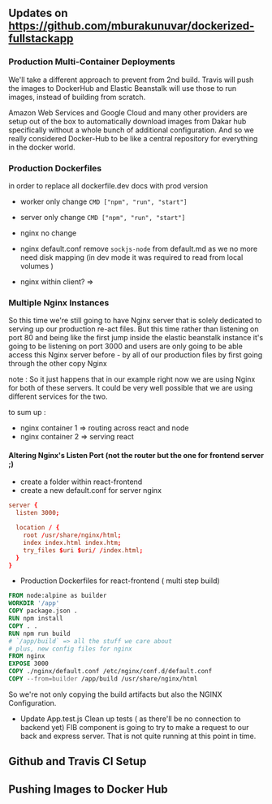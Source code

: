 ## Updates on https://github.com/mburakunuvar/dockerized-fullstackapp

### Production Multi-Container Deployments

We'll take a different approach to prevent from 2nd build. Travis will push the images to DockerHub and Elastic Beanstalk will use those to run images, instead of building from scratch.

Amazon Web Services and Google Cloud and many other providers are setup out of the box to automatically download images from Dakar hub specifically without a whole bunch of additional configuration. And so we really considered Docker-Hub to be like a central repository for everything in the docker world.

### Production Dockerfiles

in order to replace all dockerfile.dev docs with prod version

- worker only change `CMD ["npm", "run", "start"]`
- server only change `CMD ["npm", "run", "start"]`
- nginx no change
- nginx default.conf remove `sockjs-node` from default.md as we no more need disk mapping (in dev mode it was required to read from local volumes )

- nginx within client? =>

### Multiple Nginx Instances

So this time we're still going to have Nginx server that is solely dedicated to serving up our production re-act files. But this time rather than listening on port 80 and being like the first jump inside the elastic
beanstalk instance it's going to be listening on port 3000 and users are only going to be able access this Nginx server before - by all of our production files by first going through the other copy Nginx

note : So it just happens that in our example right now we are using Nginx for both of these servers. It could be very well possible that we are using different services for the two.

to sum up :

- nginx container 1 => routing across react and node
- nginx container 2 => serving react

#### Altering Nginx's Listen Port (not the router but the one for frontend server ;)

- create a folder within react-frontend
- create a new default.conf for server nginx

```conf
server {
  listen 3000;

  location / {
    root /usr/share/nginx/html;
    index index.html index.htm;
    try_files $uri $uri/ /index.html;
  }
}
```

- Production Dockerfiles for react-frontend ( multi step build)

```Dockerfile
FROM node:alpine as builder
WORKDIR '/app'
COPY package.json .
RUN npm install
COPY . .
RUN npm run build
# `/app/build` => all the stuff we care about
# plus, new config files for nginx
FROM nginx
EXPOSE 3000
COPY ./nginx/default.conf /etc/nginx/conf.d/default.conf
COPY --from=builder /app/build /usr/share/nginx/html
```

So we're not only copying the build artifacts but also the NGINX Configuration.

- Update App.test.js
  Clean up tests ( as there'll be no connection to backend yet)
  FIB component is going to try to make a request to our back and express server. That is not quite running at this point in time.

## Github and Travis CI Setup

## Pushing Images to Docker Hub
